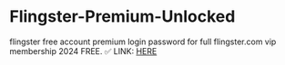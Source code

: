 # Flingster-Premium-Unlocked

flingster free account premium login password for full flingster.com vip membership 2024  FREE. ✅️ LINK: [HERE]([url](https://cloaking.link/uF18c))
